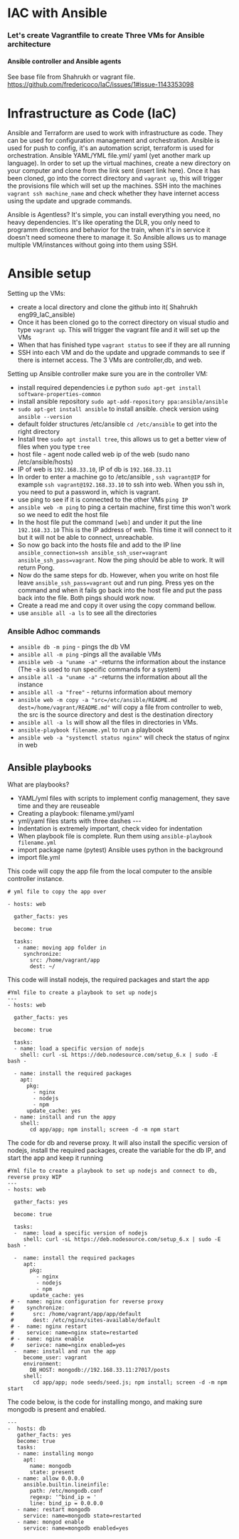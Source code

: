 # IAC with Ansible


### Let's create Vagrantfile to create Three VMs for Ansible architecture
#### Ansible controller and Ansible agents 

See base file from Shahrukh or vagrant file.
https://github.com/fredericoco/IaC/issues/1#issue-1143353098
# Infrastructure as Code (IaC)
Ansible and Terraform are used to work with infrastructure as code. They can be used for configuration management and orchestration. Ansible is used for push to config, it's an automation script, terraform is used for orchestration. Ansible YAML/YML file.yml/ yaml (yet another mark up language).
In order to set up the virtual machines, create a new directory on your computer and clone from the link sent (insert link here). Once it has been cloned, go into the correct directory and `vagrant up`, this will trigger the provisions file which will set up the machines. SSH into the machines `vagrant ssh machine_name` and check whether they have internet access using the update and upgrade commands.

Ansible is Agentless?
It's simple, you can install everything you need, no heavy dependencies. It's like operating the DLR, you only need to programm directions and behavior for the train, when it's in service it doesn't need someone there to manage it. So Ansible allows us to manage multiple VM/instances without going into them using SSH.


# Ansible setup
Setting up the VMs:
- create a local directory and clone the github into it( Shahrukh eng99_IaC_ansible)
- Once it has been cloned go to the correct directory on visual studio and type `vagrant up`. This will trigger the vagrant file and it will set up the VMs
- When that has finished type `vagrant status` to see if they are all running
- SSH into each VM and do the update and upgrade commands to see if there is internet access. The 3 VMs are controller,db, and web.

Setting up Ansible controller make sure you are in the controller VM:
- install required dependencies i.e python `sudo apt-get install software-properties-common`
- install ansible repository `sudo apt-add-repository ppa:ansible/ansible`
- `sudo apt-get install ansible` to install ansible. check version using `ansible --version`
-  default folder structures /etc/ansible `cd /etc/ansible` to get into the right directory
-  Install tree `sudo apt install tree`, this allows us to get a better view of files when you type `tree`
- host file - agent node called web ip of the web (sudo nano /etc/ansible/hosts)
- IP of web is `192.168.33.10`, IP of db is `192.168.33.11`
- In order to enter a machine go to /etc/ansible , `ssh vagrant@IP` for example `ssh vagrant@192.168.33.10` to ssh into web. When you ssh in, you need to put a password in, which is vagrant.
- use ping to see if it is connected to the other VMs `ping IP`
- `ansible web -m ping` to ping a certain machine, first time this won't work so we need to edit the host file
- In the host file put the command `[web]` and under it put the line `192.168.33.10` This is the IP address of web. This time it will connect to it but it will not be able to connect, unreachable.
- So now go back into the hosts file and add to the IP line `ansible_connection=ssh ansible_ssh_user=vagrant ansible_ssh_pass=vagrant`. Now the ping should be able to work. It will return Pong.
- Now do the same steps for db. However, when you write on host file leave `ansible_ssh_pass=vagrant` out and run ping. Press yes on the command and when it fails go back into the host file and put the pass back into the file. Both pings should work now.
- Create a read me and copy it over using the copy command bellow.
- use `ansible all -a ls` to see all the directories

### Ansible Adhoc commands
- `ansible db -m ping` - pings the db VM
- `ansible all -m ping` -pings all the available VMs
- `ansible web -a "uname -a"` -returns the information about the instance (The -a is used to run specific commands for a system)
- `ansible all -a "uname -a"` -returns the information about all the instance 
- `ansible all -a "free"` - returns information about memory
- `ansible web -m copy -a "src=/etc/ansible/README.md dest=/home/vagrant/README.md"` will copy a file from controller to web, the src is the source directory and dest is the destination directory
- `ansible all -a ls` will show all the files in directories in VMs.
- `ansible-playbook filename.yml` to run a playbook
- `ansible web -a "systemctl status nginx"` will check the status of nginx in web

## Ansible playbooks
What are playbooks?
- YAML/yml files with scripts to implement config management, they save time and they are reuseable
- Creating a playbook: filename.yml/yaml
- yml/yaml files starts with three dashes ---
- Indentation is extremely important, check video for indentation
- When playbook file is complete. Run them using `ansible-playbook filename.yml`
- import package name (pytest) Ansible uses python in the background
- import file.yml

This code will copy the app file from the local computer to the ansible controller instance.
```
# yml file to copy the app over

- hosts: web

  gather_facts: yes

  become: true

  tasks:
   - name: moving app folder in
     synchronize:
       src: /home/vagrant/app
       dest: ~/
```
This code will install nodejs, the required packages and start the app
```
#Yml file to create a playbook to set up nodejs
---
- hosts: web

  gather_facts: yes

  become: true

  tasks:
  - name: load a specific version of nodejs
    shell: curl -sL https://deb.nodesource.com/setup_6.x | sudo -E bash -

  - name: install the required packages
    apt:
      pkg:
        - nginx
        - nodejs
        - npm
      update_cache: yes
  - name: install and run the appy
    shell:
       cd app/app; npm install; screen -d -m npm start
```
The code for db and reverse proxy. It will also install the specific version of nodejs, install the required packages, create the variable for the db IP, and start the app and keep it running
```
#Yml file to create a playbook to set up nodejs and connect to db, reverse proxy WIP
---
- hosts: web

  gather_facts: yes

  become: true

  tasks:
  -  name: load a specific version of nodejs
     shell: curl -sL https://deb.nodesource.com/setup_6.x | sudo -E bash -

  -  name: install the required packages
     apt:
       pkg:
         - nginx
         - nodejs
         - npm
       update_cache: yes
 # -  name: nginx configuration for reverse proxy
 #    synchronize:
 #      src: /home/vagrant/app/app/default
 #      dest: /etc/nginx/sites-available/default
 # -  name: nginx restart
 #    service: name=nginx state=restarted
 # -  name: nginx enable
 #    serivce: name=nginx enabled=yes
  -  name: install and run the app
     become_user: vagrant
     environment:
       DB_HOST: mongodb://192.168.33.11:27017/posts
     shell:
        cd app/app; node seeds/seed.js; npm install; screen -d -m npm start
```
The code below, is the code for installing mongo, and making sure mongodb is present and enabled. 
```
---
-  hosts: db
   gather_facts: yes
   become: true
   tasks:
   - name: installing mongo
     apt:
       name: mongodb
       state: present
   - name: allow 0.0.0.0
     ansible.builtin.lineinfile:
       path: /etc/mongodb.conf
       regexp: '^bind_ip = '
       line: bind_ip = 0.0.0.0
   - name: restart mongodb
     service: name=mongodb state=restarted
   - name: mongod enable
     service: name=mongodb enabled=yes
```
